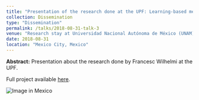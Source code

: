 ```yaml
---
title: "Presentation of the research done at the UPF: Learning-based mechanisms for improving Spectral Efficiency in WLANs"
collection: Dissemination
type: "Dissemination"
permalink: /talks/2018-08-31-talk-3
venue: "Research stay at Universidad Nacional Autónoma de México (UNAM)"
date: 2018-08-31
location: "Mexico City, Mexico"
---
```


**Abstract:** 
Presentation about the research done by Francesc Wilhelmi at the UPF.

Full project available [here](https://fwilhelmi.github.io/files/presentation_francesc_wilhelmi_research_at_upf.pdf).

![Image in Mexico](https://fwilhelmi.github.io/images/fwilhelmi_unam.jpg)